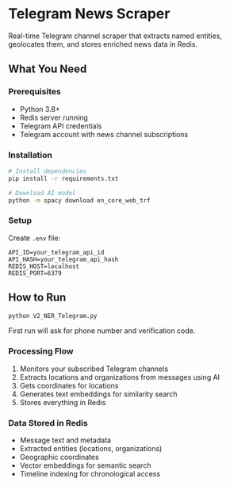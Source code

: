 # Telegram News Scraper

Real-time Telegram channel scraper that extracts named entities, geolocates them, and stores enriched news data in Redis.

## What You Need

### Prerequisites
- Python 3.8+
- Redis server running
- Telegram API credentials
- Telegram account with news channel subscriptions

### Installation
```bash
# Install dependencies
pip install -r requirements.txt

# Download AI model
python -m spacy download en_core_web_trf
```

### Setup
Create `.env` file:
```env
API_ID=your_telegram_api_id
API_HASH=your_telegram_api_hash
REDIS_HOST=localhost
REDIS_PORT=6379
```

## How to Run

```bash
python V2_NER_Telegram.py
```

First run will ask for phone number and verification code.


### Processing Flow
1. Monitors your subscribed Telegram channels
2. Extracts locations and organizations from messages using AI
3. Gets coordinates for locations
4. Generates text embeddings for similarity search
5. Stores everything in Redis

### Data Stored in Redis
- Message text and metadata
- Extracted entities (locations, organizations)
- Geographic coordinates
- Vector embeddings for semantic search
- Timeline indexing for chronological access